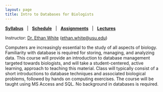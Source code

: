 ```yaml
---
layout: page
title: Intro to Databases for Biologists
---
```


**[Syllabus](syllabus-intro)**   |  
**[Schedule](schedule-intro)**   |  
**[Assignments](assignments-intro)**   |  
**[Lectures](lectures-intro)**

Instructor: [Dr. Ethan White](whitelab.weecology.org)
(ethan.white@usu.edu)

Computers are increasingly essential to the study of all aspects of
biology. Familiarity with database is required for storing, managing, and
analyzing data. This course will provide an introduction to database management
targeted towards biologists, and will take a student-centered, active learning,
approach to teaching this material. Class will typically consist of a short
introductions to database techniques and associated biological problems,
followed by hands on computing exercises. The course will be taught using MS
Access and SQL. No background in databases is required.
